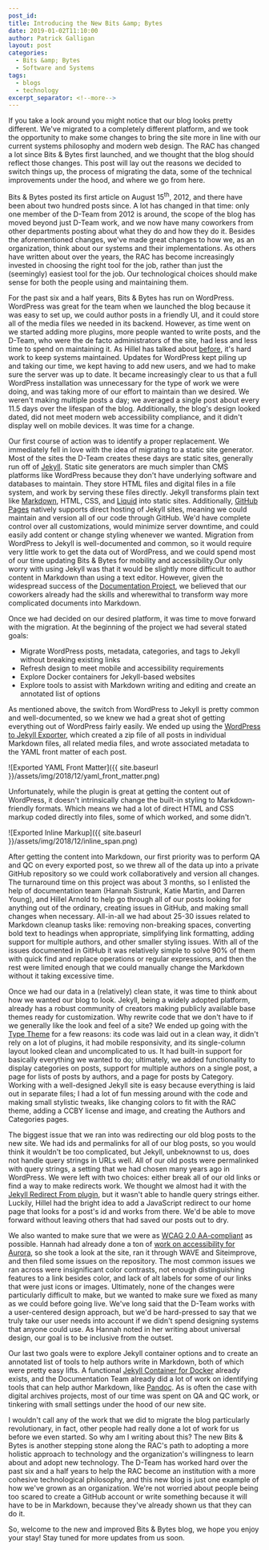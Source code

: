 ```yaml
---
post_id:
title: Introducing the New Bits &amp; Bytes
date: 2019-01-02T11:10:00
author: Patrick Galligan
layout: post
categories:
  - Bits &amp; Bytes
  - Software and Systems
tags:
  - blogs
  - technology
excerpt_separator: <!--more-->
---
```

If you take a look around you might notice that our blog looks pretty different. We've migrated to a completely different platform, and we took the opportunity to make some changes to bring the site more in line with our current systems philosophy and modern web design. The RAC has changed a lot since Bits &amp; Bytes first launched, and we thought that the blog should reflect those changes. This post will lay out the reasons we decided to switch things up, the process of migrating the data, some of the technical improvements under the hood, and where we go from here.<!--more-->

Bits &amp; Bytes posted its first article on August 15<sup>th</sup>, 2012, and there have been about two hundred posts since. A lot has changed in that time: only one member of the D-Team from 2012 is around, the scope of the blog has moved beyond just D-Team work, and we now have many coworkers from other departments posting about what they do and how they do it. Besides the aforementioned changes, we've made great changes to how we, as an organization, think about our systems and their implementations. As others have written about over the years, the RAC has become increasingly invested in choosing the right tool for the job, rather than just the (seemingly) easiest tool for the job. Our technological choices should make sense for both the people using and maintaining them.

For the past six and a half years, Bits &amp; Bytes has run on WordPress. WordPress was great for the team when we launched the blog because it was easy to set up, we could author posts in a friendly UI, and it could store all of the media files we needed in its backend. However, as time went on we started adding more plugins, more people wanted to write posts, and the D-Team, who were the de facto administrators of the site, had less and less time to spend on maintaining it. As Hillel has talked about [before](/maintainers-ii-performance-invisibility-and-professionalism), it's hard work to keep systems maintained. Updates for WordPress kept piling up and taking our time, we kept having to add new users, and we had to make sure the server was up to date. It became increasingly clear to us that a full WordPress installation was unnecessary for the type of work we were doing, and was taking more of our effort to maintain than we desired. We weren't making multiple posts a day; we averaged a single post about every 11.5 days over the lifespan of the blog. Additionally, the blog's design looked dated, did not meet modern web accessibility compliance, and it didn't display well on mobile devices. It was time for a change.

Our first course of action was to identify a proper replacement. We immediately fell in love with the idea of migrating to a static site generator. Most of the sites the D-Team creates these days are static sites, generally run off of [Jekyll](https://jekyllrb.com/). Static site generators are much simpler than CMS platforms like WordPress because they don't have underlying software and databases to maintain. They store HTML files and digital files in a file system, and work by serving these files directly. Jekyll transforms plain text like [Markdown](https://en.wikipedia.org/wiki/Markdown), HTML, CSS, and [Liquid](https://shopify.github.io/liquid/) into static sites. Additionally, [GitHub Pages](https://pages.github.com/) natively supports direct hosting of Jekyll sites, meaning we could maintain and version all of our code through GitHub. We'd have complete control over all customizations, would minimize server downtime, and could easily add content or change styling whenever we wanted. Migration from WordPress to Jekyll is well-documented and common, so it would require very little work to get the data out of WordPress, and we could spend most of our time updating Bits &amp; Bytes for mobility and accessibility.Our only worry with using Jekyll was that it would be slightly more difficult to author content in Markdown than using a text editor. However, given the widespread success of the [Documentation Project](/documentation-site-release-a-tool-for-access-and-transparency-a-push-for-better-documentation-writing), we believed that our coworkers already had the skills and wherewithal to transform way more complicated documents into Markdown.

Once we had decided on our desired platform, it was time to move forward with the migration. At the beginning of the project we had several stated goals:

* Migrate WordPress posts, metadata, categories, and tags to Jekyll without breaking existing links
* Refresh design to meet mobile and accessibility requirements
* Explore Docker containers for Jekyll-based websites
* Explore tools to assist with Markdown writing and editing and create an annotated list of options

As mentioned above, the switch from WordPress to Jekyll is pretty common and well-documented, so we knew we had a great shot of getting everything out of WordPress fairly easily. We ended up using the [WordPress to Jekyll Exporter](https://github.com/benbalter/wordpress-to-jekyll-exporter), which created a zip file of all posts in individual Markdown files, all related media files, and wrote associated metadata to the YAML front matter of each post.

![Exported YAML Front Matter]({{ site.baseurl }}/assets/img/2018/12/yaml_front_matter.png)

Unfortunately, while the plugin is great at getting the content out of WordPress, it doesn't intrinsically change the built-in styling to Markdown-friendly formats. Which means we had a lot of direct HTML and CSS markup coded directly into files, some of which worked, and some didn't.

![Exported Inline Markup]({{ site.baseurl }}/assets/img/2018/12/inline_span.png)

After getting the content into Markdown, our first priority was to perform QA and QC on every exported post, so we threw all of the data up into a private GitHub repository so we could work collaboratively and version all changes. The turnaround time on this project was about 3 months, so I enlisted the help of documentation team (Hannah Sistrunk, Katie Martin, and Darren Young), and Hillel Arnold to help go through all of our posts looking for anything out of the ordinary, creating issues in GitHub, and making small changes when necessary. All-in-all we had about 25-30 issues related to Markdown cleanup tasks like: removing non-breaking spaces, converting bold text to headings when appropriate, simplifying link formatting, adding support for multiple authors, and other smaller styling issues. With all of the issues documented in GitHub it was relatively simple to solve 90% of them with quick find and replace operations or regular expressions, and then the rest were limited enough that we could manually change the Markdown without it taking excessive time.

Once we had our data in a (relatively) clean state, it was time to think about how we wanted our blog to look. Jekyll, being a widely adopted platform, already has a robust community of creators making publicly available base themes ready for customization. Why rewrite code that we don't have to if we generally like the look and feel of a site? We ended up going with the [Type Theme](https://github.com/rohanchandra/type-theme) for a few reasons: its code was laid out in a clean way, it didn't rely on a lot of plugins, it had mobile responsivity, and its single-column layout looked clean and uncomplicated to us. It had built-in support for basically everything we wanted to do; ultimately, we added functionality to display categories on posts, support for multiple authors on a single post, a page for lists of posts by authors, and a page for posts by Category. Working with a well-designed Jekyll site is easy because everything is laid out in separate files; I had a lot of fun messing around with the code and making small stylistic tweaks, like changing colors to fit with the RAC theme, adding a CCBY license and image, and creating the Authors and Categories pages.

The biggest issue that we ran into was redirecting our old blog posts to the new site. We had ids and permalinks for all of our blog posts, so you would think it wouldn't be too complicated, but Jekyll, unbeknownst to us, does not handle query strings in URLs well. All of our old posts were permalinked with query strings, a setting that we had chosen many years ago in WordPress. We were left with two choices: either break all of our old links or find a way to make redirects work. We thought we almost had it with the [Jekyll Redirect From plugin](https://github.com/jekyll/jekyll-redirect-from), but it wasn't able to handle query strings either. Luckily, Hillel had the bright idea to add a JavaScript redirect to our home page that looks for a post's id and works from there. We'd be able to move forward without leaving others that had saved our posts out to dry.

We also wanted to make sure that we were as [WCAG 2.0 AA-compliant](https://www.w3.org/WAI/standards-guidelines/wcag/) as possible. Hannah had already done a ton of [work on accessibility for Aurora](/project-electron-update-aurora-and-web-accessibility), so she took a look at the site, ran it through WAVE and Siteimprove, and then filed some issues on the repository. The most common issues we ran across were insignificant color contrasts, not enough distinguishing features to a link besides color, and lack of alt labels for some of our links that were just icons or images. Ultimately, none of the changes were particularly difficult to make, but we wanted to make sure we fixed as many as we could before going live. We've long said that the D-Team works with a user-centered design approach, but we'd be hard-pressed to say that we truly take our user needs into account if we didn't spend designing systems that anyone could use. As Hannah noted in her writing about universal design, our goal is to be inclusive from the outset.

Our last two goals were to explore Jekyll container options and to create an annotated list of tools to help authors write in Markdown, both of which were pretty easy lifts. A functional [Jekyll Container for Docker](https://github.com/envygeeks/jekyll-docker/blob/master/README.md) already exists, and the Documentation Team already did a lot of work on identifying tools that can help author Markdown, like [Pandoc](https://pandoc.org/). As is often the case with digital archives projects, most of our time was spent on QA and QC work, or tinkering with small settings under the hood of our new site.

I wouldn't call any of the work that we did to migrate the blog particularly revolutionary, in fact, other people had really done a lot of work for us before we even started. So why am I writing about this? The new Bits &amp; Bytes is another stepping stone along the RAC's path to adopting a more holistic approach to technology and the organization's willingness to learn about and adopt new technology. The D-Team has worked hard over the past six and a half years to help the RAC become an institution with a more cohesive technological philosophy, and this new blog is just one example of how we've grown as an organization. We're not worried about people being too scared to create a GitHub account or write something because it will have to be in Markdown, because they've already shown us that they can do it.

So, welcome to the new and improved Bits &amp; Bytes blog, we hope you enjoy your stay! Stay tuned for more updates from us soon.
